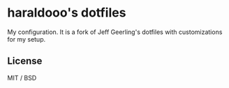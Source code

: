 # haraldooo's dotfiles

My configuration. It is a fork of Jeff Geerling's dotfiles with customizations for my setup.

## License

MIT / BSD
